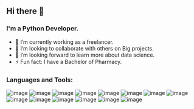 ## Hi there 👋

<!--
**AbdalrahmanSaadat/AbdalrahmanSaadat** is a ✨ _special_ ✨ repository because its `README.md` (this file) appears on your GitHub profile.

Here are some ideas to get you started:
-->
### I'm a Python Developer.
- 🔭 I’m currently working as a freelancer.
- 👯 I’m looking to collaborate with others on Big projects.
- 🤔 I’m looking forward to learn more about data science.
- ⚡ Fun fact: I have a Bachelor of Pharmacy.
### Languages and Tools:
![image](https://github.com/AbdalrahmanSaadat/AbdalrahmanSaadat/assets/139587515/6954264c-4513-4904-9310-134d2eb47ed2)
![image](https://github.com/AbdalrahmanSaadat/AbdalrahmanSaadat/assets/139587515/27984dea-e9dc-4274-a403-453c1312dc3d)
![image](https://github.com/AbdalrahmanSaadat/AbdalrahmanSaadat/assets/139587515/9228738a-b392-4c99-b758-a267516afd9b)
![image](https://github.com/AbdalrahmanSaadat/AbdalrahmanSaadat/assets/139587515/77ea32a0-e2ab-46aa-99fe-7073138b7c8c)
![image](https://github.com/AbdalrahmanSaadat/AbdalrahmanSaadat/assets/139587515/28f6aed6-d14a-46f9-9f1c-97e96bd0696b)
![image](https://github.com/AbdalrahmanSaadat/AbdalrahmanSaadat/assets/139587515/b1c4260b-656d-4407-b79c-90065894b6c4)
![image](https://github.com/AbdalrahmanSaadat/AbdalrahmanSaadat/assets/139587515/ad96864f-4ce2-4e36-a1fd-ccd7998a6059)
![image](https://github.com/AbdalrahmanSaadat/AbdalrahmanSaadat/assets/139587515/70964730-48ee-4fe3-b963-3550ea352f9a)
![image](https://github.com/AbdalrahmanSaadat/AbdalrahmanSaadat/assets/139587515/7b87ffcf-8414-4c56-8de4-903b2e7616bb)
![image](https://github.com/AbdalrahmanSaadat/AbdalrahmanSaadat/assets/139587515/8afb15b6-1d0c-4ed3-a561-ea8dd265d2b2)
![image](https://github.com/AbdalrahmanSaadat/AbdalrahmanSaadat/assets/139587515/d3bf20fc-a9de-454c-b890-eec9a6c1188b)
![image](https://github.com/AbdalrahmanSaadat/AbdalrahmanSaadat/assets/139587515/16289190-f0bd-495c-9351-6391273f1deb)
![image](https://github.com/AbdalrahmanSaadat/AbdalrahmanSaadat/assets/139587515/d2c265b8-1d73-4f77-a1f1-2e6284ecbdd4)
![image](https://github.com/AbdalrahmanSaadat/AbdalrahmanSaadat/assets/139587515/f7e16804-cf51-46ac-9c79-663f3f5ac6fc)
















<!--- 😄 Pronouns: ... 
- 🌱 I’m currently learning
- 📫 How to reach me: ...
- 💬 Ask me about ...
-->
